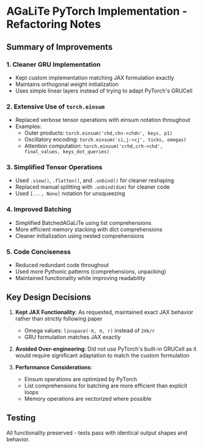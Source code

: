 # AGaLiTe PyTorch Implementation - Refactoring Notes

## Summary of Improvements

### 1. **Cleaner GRU Implementation**
- Kept custom implementation matching JAX formulation exactly
- Maintains orthogonal weight initialization
- Uses simple linear layers instead of trying to adapt PyTorch's GRUCell

### 2. **Extensive Use of `torch.einsum`**
- Replaced verbose tensor operations with einsum notation throughout
- Examples:
  - Outer products: `torch.einsum('chd,chn->chdn', keys, p1)`
  - Oscillatory encoding: `torch.einsum('ci,j->cj', ticks, omegas)`
  - Attention computation: `torch.einsum('crhd,crh->chd', final_values, keys_dot_queries)`

### 3. **Simplified Tensor Operations**
- Used `.view()`, `.flatten()`, and `.unbind()` for cleaner reshaping
- Replaced manual splitting with `.unbind(dim)` for cleaner code
- Used `[..., None]` notation for unsqueezing

### 4. **Improved Batching**
- Simplified BatchedAGaLiTe using list comprehensions
- More efficient memory stacking with dict comprehensions
- Cleaner initialization using nested comprehensions

### 5. **Code Conciseness**
- Reduced redundant code throughout
- Used more Pythonic patterns (comprehensions, unpacking)
- Maintained functionality while improving readability

## Key Design Decisions

1. **Kept JAX Functionality**: As requested, maintained exact JAX behavior rather than strictly following paper
   - Omega values: `linspace(-π, π, r)` instead of `2πk/r`
   - GRU formulation matches JAX exactly

2. **Avoided Over-engineering**: Did not use PyTorch's built-in GRUCell as it would require significant adaptation to match the custom formulation

3. **Performance Considerations**: 
   - Einsum operations are optimized by PyTorch
   - List comprehensions for batching are more efficient than explicit loops
   - Memory operations are vectorized where possible

## Testing
All functionality preserved - tests pass with identical output shapes and behavior.
